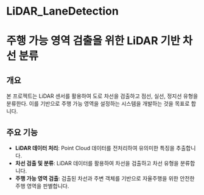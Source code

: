# LiDAR_LaneDetection
# 주행 가능 영역 검출을 위한 LiDAR 기반 차선 분류

## 개요
본 프로젝트는 LiDAR 센서를 활용하여 도로 차선을 검출하고 점선, 실선, 정지선 유형을 분류한다. 이를 기반으로 주행 가능 영역을 설정하는 시스템을 개발하는 것을 목표로 합니다.
## 주요 기능
- **LiDAR 데이터 처리**: Point Cloud 데이터를 전처리하여 유의미한 특징을 추출합니다.
- **차선 검출 및 분류**: LiDAR 데이터를 활용하여 차선을 검출하고 차선 유형을 분류합니다.
- **주행 가능 영역 검출**: 검출된 차선과 주변 객체를 기반으로 자율주행을 위한 안전한 주행 영역을 판별합니다.
